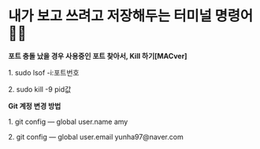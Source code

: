 <h1>내가 보고 쓰려고 저장해두는 터미널 명령어👩‍💻</h1>

<b>포트 충돌 났을 경우 사용중인 포트 찾아서, Kill 하기[MACver]</b>
<p>1. sudo lsof -i:포트번호</p>
<p>2. sudo kill -9 pid값</p>
<b>Git 계정 변경 방법</b>
<p>1. git config — global user.name amy</p>
<p>2. git config — global user.email yunha97@naver.com</p>
